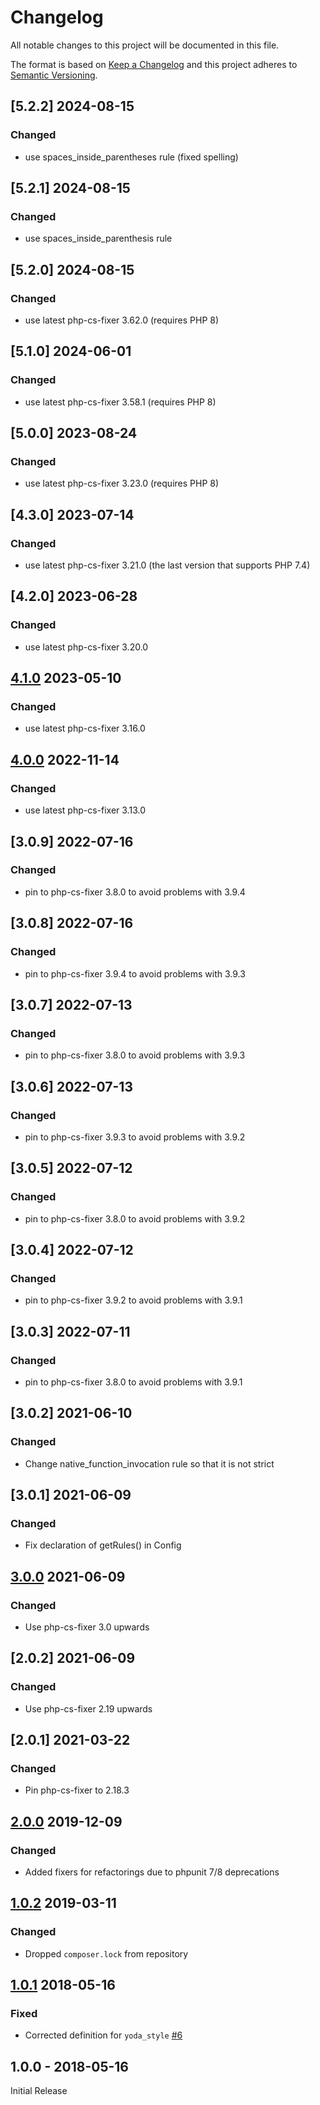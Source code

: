 # Changelog
All notable changes to this project will be documented in this file.

The format is based on [Keep a Changelog](http://keepachangelog.com/en/1.0.0/)
and this project adheres to [Semantic Versioning](http://semver.org/spec/v2.0.0.html).

## [5.2.2] 2024-08-15
### Changed
- use spaces_inside_parentheses rule (fixed spelling)

## [5.2.1] 2024-08-15
### Changed
- use spaces_inside_parenthesis rule

## [5.2.0] 2024-08-15
### Changed
- use latest php-cs-fixer 3.62.0 (requires PHP 8)

## [5.1.0] 2024-06-01
### Changed
- use latest php-cs-fixer 3.58.1 (requires PHP 8)

## [5.0.0] 2023-08-24
### Changed
- use latest php-cs-fixer 3.23.0 (requires PHP 8)

## [4.3.0] 2023-07-14
### Changed
- use latest php-cs-fixer 3.21.0 (the last version that supports PHP 7.4)

## [4.2.0] 2023-06-28
### Changed
- use latest php-cs-fixer 3.20.0

## [4.1.0] 2023-05-10
### Changed
- use latest php-cs-fixer 3.16.0

## [4.0.0] 2022-11-14
### Changed
- use latest php-cs-fixer 3.13.0

## [3.0.9] 2022-07-16
### Changed
- pin to php-cs-fixer 3.8.0 to avoid problems with 3.9.4

## [3.0.8] 2022-07-16
### Changed
- pin to php-cs-fixer 3.9.4 to avoid problems with 3.9.3

## [3.0.7] 2022-07-13
### Changed
- pin to php-cs-fixer 3.8.0 to avoid problems with 3.9.3

## [3.0.6] 2022-07-13
### Changed
- pin to php-cs-fixer 3.9.3 to avoid problems with 3.9.2

## [3.0.5] 2022-07-12
### Changed
- pin to php-cs-fixer 3.8.0 to avoid problems with 3.9.2

## [3.0.4] 2022-07-12
### Changed
- pin to php-cs-fixer 3.9.2 to avoid problems with 3.9.1

## [3.0.3] 2022-07-11
### Changed
- pin to php-cs-fixer 3.8.0 to avoid problems with 3.9.1

## [3.0.2] 2021-06-10
### Changed
- Change native_function_invocation rule so that it is not strict

## [3.0.1] 2021-06-09
### Changed
- Fix declaration of getRules() in Config

## [3.0.0] 2021-06-09
### Changed
- Use php-cs-fixer 3.0 upwards

## [2.0.2] 2021-06-09
### Changed
- Use php-cs-fixer 2.19 upwards

## [2.0.1] 2021-03-22
### Changed
- Pin php-cs-fixer to 2.18.3

## [2.0.0] 2019-12-09
### Changed
- Added fixers for refactorings due to phpunit 7/8 deprecations

## [1.0.2] 2019-03-11
### Changed
- Dropped `composer.lock` from repository

## [1.0.1] 2018-05-16
### Fixed
- Corrected definition for `yoda_style` [#6](https://github.com/owncloud/coding-standard/pull/6)

## 1.0.0 - 2018-05-16
Initial Release

[Unreleased]: https://github.com/owncloud/coding-standard/compare/4.1.0...HEAD
[4.1.0]: https://github.com/owncloud/coding-standard/compare/4.0.0...4.1.0
[4.0.0]: https://github.com/owncloud/coding-standard/compare/3.0.0...4.0.0
[3.0.0]: https://github.com/owncloud/coding-standard/compare/2.0.0...3.0.0
[2.0.0]: https://github.com/owncloud/coding-standard/compare/1.0.2...2.0.0
[1.0.2]: https://github.com/owncloud/coding-standard/compare/1.0.1...1.0.2
[1.0.1]: https://github.com/owncloud/coding-standard/compare/1.0.0...1.0.1

